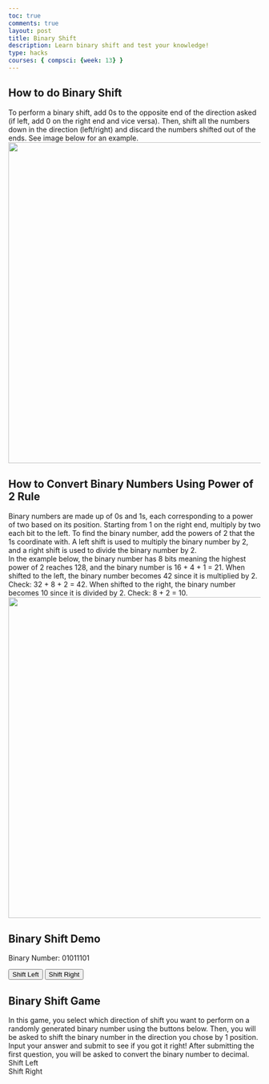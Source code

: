```yaml
---
toc: true
comments: true
layout: post
title: Binary Shift
description: Learn binary shift and test your knowledge!
type: hacks
courses: { compsci: {week: 13} }
---
```


<html lang="en">
<h2>How to do Binary Shift</h2>
<div>To perform a binary shift, add 0s to the opposite end of the direction asked (if left, add 0 on the right end and vice versa). Then, shift all the numbers down in the direction (left/right) and discard the numbers shifted out of the ends. See image below for an example.</div>
<img src="{{site.baseurl}}/images/shift.png" width="640" length="480">

<h2>How to Convert Binary Numbers Using Power of 2 Rule</h2>
<div>Binary numbers are made up of 0s and 1s, each corresponding to a power of two based on its position. Starting from 1 on the right end, multiply by two each bit to the left. To find the binary number, add the powers of 2 that the 1s coordinate with. A left shift is used to multiply the binary number by 2, and a right shift is used to divide the binary number by 2.</div>
<div>In the example below, the binary number has 8 bits meaning the highest power of 2 reaches 128, and the binary number is 16 + 4 + 1 = 21. When shifted to the left, the binary number becomes 42 since it is multiplied by 2. Check: 32 + 8 + 2 = 42. When shifted to the right, the binary number becomes 10 since it is divided by 2. Check: 8 + 2 = 10.</div>
<img src="{{site.baseurl}}/images/binaryshift.png" width="640" length="480">

<head>
  <meta charset="UTF-8">
  <meta name="viewport" content="width=device-width, initial-scale=1.0">

  <h2>Binary Shift Demo</h2>
</head>
<body>

  <p>Binary Number: <span id="binaryNumber">01011101</span></p>

  <button class="button" onclick="shiftLeft()">Shift Left</button>
  <button class="button" onclick="shiftRight()">Shift Right</button>
</body>

<head>
  <meta charset="UTF-8">
  <meta name="viewport" content="width=device-width, initial-scale=1.0">

  <h2>Binary Shift Game</h2>
</head>
<body>
  <div>In this game, you select which direction of shift you want to perform on a randomly generated binary number using the buttons below. Then, you will be asked to shift the binary number in the direction you chose by 1 position. Input your answer and submit to see if you got it right! After submitting the first question, you will be asked to convert the binary number to decimal.</div>
  <div class="container">
    <div class="output" id="output"></div>
    <div class="button" id="left-shift" onclick="shift('left')">Shift Left</div>
    <div class="button" id="right-shift" onclick="shift('right')">Shift Right</div>
  </div>
  <script src="script.js"></script>
</body>
</html>

<script>
// demo code
let binaryNumber = parseInt("01011101", 2); // Initial binary number (in decimal form)

function updateBinaryDisplay() {
  document.getElementById("binaryNumber").textContent = binaryNumber.toString(2).padStart(8, '0');
}

function shiftLeft() {
  binaryNumber <<= 1; // Shift the binary number to the left
  updateBinaryDisplay();
}

function shiftRight() {
  binaryNumber >>= 1; // Shift the binary number to the right
  updateBinaryDisplay();
}
// end of demo code

// game code
// generate a random binary number with certain number of bits
function generateBinaryNumber(bits) {
  return Math.floor(Math.random() * Math.pow(2, bits)).toString(2).padStart(bits, '0');
}
// direction of shift
function shift(direction) {
  const output = document.getElementById('output');
  const binaryNumber = generateBinaryNumber(8); // here you can change the number of bits, right now there are 8
  const positions = 1; // may code random position in the future
  const input = prompt(`Enter the result of ${direction === 'left' ? 'left' : 'right'} shifting the binary number: ${binaryNumber} by ${positions} positions`);
  const answer = direction === 'left'
    ? binaryNumber.slice(positions) + '0'.repeat(positions)
    : '0'.repeat(positions) + binaryNumber.slice(0, -positions);
  // input feedback
  if (input === answer) {
    alert('Correct! :)');
  } else {
    alert(`Incorrect >:( The correct answer is ${answer}. Please review binary shift explanation above.`);
  }
  powerOf2();
}

// binary to decimal using power of 2 rule
function powerOf2(){
  const binaryNumber = generateBinaryNumber(8);
  const decimalValue = binaryToDecimal(binaryNumber);
  const input = prompt(`Enter the decimal value of the binary number: ${binaryNumber}`);
  if (parseInt(input, 10) === decimalValue) {
    alert('Correct! :)');
  } else {
    alert(`Incorrect >:( The correct answer is ${decimalValue}. Please review binary to decimal conversion.`);
  }
}

function binaryToDecimal(binary) {
  return parseInt(binary, 2);
}

</script>

<script src="{{site.baseurl}}/assets/js/three.r134.min.js"></script>
<script src="{{site.baseurl}}/assets/js/vanta.clouds.min.js"></script>

<script>

VANTA.CLOUDS ({
  el: "#animation",
  mouseControls: true,
  touchControls: true,
  gyroControls: false,
  minHeight: 200.00,
  minWidth: 200.00,
  skyColor: 0xf9d1d1,
  cloudColor: 0xbba2a8,
  cloudShadowColor: 0x905167,
  sunColor: 0x845d66,
  sunGlareColor: 0x5e2610,
  speed: 0.80
})
</script>